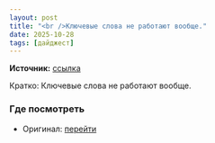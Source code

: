 ```yaml
---
layout: post
title: "<br />Ключевые слова не работают вообще."
date: 2025-10-28
tags: [дайджест]
---
```


**Источник:** [ссылка](https://t.me/StockSubmitter/154405)

Кратко: Ключевые слова не работают вообще.

### Где посмотреть
- Оригинал: [перейти]({link})
